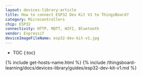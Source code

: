 ```yaml
---
layout: devices-library-article
title: How to connect ESP32 Dev Kit V1 to ThingsBoard?
category: Microcontrollers
chip: ESP32
connectivity: HTTP, MQTT, WIFI, Bluetooth
vendor: Espressif
deviceImageFileName: esp32-dev-kit-v1.jpg
---
```


* TOC
{:toc}

{% include get-hosts-name.html %}
{% include /thingsboard-learning/docs/devices-library/guides/esp32-dev-kit-v1.md %}